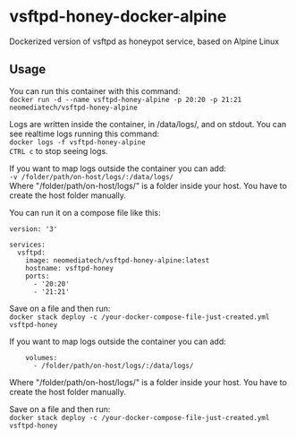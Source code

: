 # vsftpd-honey-docker-alpine
Dockerized version of vsftpd as honeypot service, based on Alpine Linux

## Usage
You can run this container with this command:  
`docker run -d --name vsftpd-honey-alpine -p 20:20 -p 21:21 neomediatech/vsftpd-honey-alpine`  

Logs are written inside the container, in /data/logs/, and on stdout. You can see realtime logs running this command:  
`docker logs -f vsftpd-honey-alpine`  
`CTRL c` to stop seeing logs.  

If you want to map logs outside the container you can add:  
`-v /folder/path/on-host/logs/:/data/logs/`  
Where "/folder/path/on-host/logs/" is a folder inside your host. You have to create the host folder manually.  

You can run it on a compose file like this:  

```
version: '3'  

services:  
  vsftpd:  
    image: neomediatech/vsftpd-honey-alpine:latest  
    hostname: vsftpd-honey  
    ports:  
      - '20:20'  
      - '21:21'  
```
Save on a file and then run:  
`docker stack deploy -c /your-docker-compose-file-just-created.yml vsftpd-honey`

If you want to map logs outside the container you can add:  
```
    volumes:
      - /folder/path/on-host/logs/:/data/logs/
```
Where "/folder/path/on-host/logs/" is a folder inside your host. You have to create the host folder manually.

Save on a file and then run:  
`docker stack deploy -c /your-docker-compose-file-just-created.yml vsftpd-honey`  
